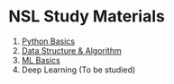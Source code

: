 # NSL Study Materials
1. [Python Basics ](https://github.com/Abdullahil-Mahmud-Arif/nsl-study-materials/tree/main/Python_Basics)
2. [Data Structure & Algorithm ](https://github.com/Abdullahil-Mahmud-Arif/nsl-study-materials/tree/main/Data_Structures)
3. [ML Basics ](https://github.com/Abdullahil-Mahmud-Arif/nsl-study-materials/tree/main/ML_Basics)
4. Deep Learning (To be studied)

